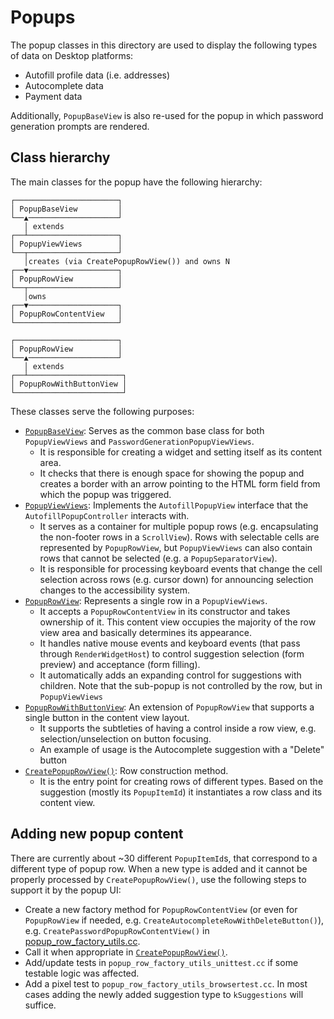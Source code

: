 # Popups

The popup classes in this directory are used to display the following types of
data on Desktop platforms:
* Autofill profile data (i.e. addresses)
* Autocomplete data
* Payment data

Additionally, `PopupBaseView` is also re-used for the popup in which
password generation prompts are rendered.

## Class hierarchy

The main classes for the popup have the following hierarchy:
```
┌───────────────────────┐
│ PopupBaseView         │
└──▲────────────────────┘
   │ extends
┌──┴────────────────────┐
│ PopupViewViews        │
└──┬────────────────────┘
   │creates (via CreatePopupRowView()) and owns N
┌──▼────────────────────┐
│ PopupRowView          │
└──┬────────────────────┘
   │owns
┌──▼────────────────────┐
│ PopupRowContentView   │
└───────────────────────┘

┌───────────────────────┐
│ PopupRowView          │
└──▲────────────────────┘
   │ extends
┌──┴─────────────────────┐
│ PopupRowWithButtonView │
└────────────────────────┘
```

These classes serve the following purposes:
* [`PopupBaseView`](https://source.chromium.org/chromium/chromium/src/+/main:chrome/browser/ui/views/autofill/popup/popup_base_view.h): Serves as the common base class for both `PopupViewViews` and `PasswordGenerationPopupViewViews`.
  * It is responsible for creating a widget and setting itself as its content area.
  * It checks that there is enough space for showing the popup and creates a border with an arrow pointing to
    the HTML form field from which the popup was triggered.
* [`PopupViewViews`](https://source.chromium.org/chromium/chromium/src/+/main:chrome/browser/ui/views/autofill/popup/popup_view_views.h): Implements the `AutofillPopupView` interface that the `AutofillPopupController`
   interacts with.
   * It serves as a container for multiple popup rows (e.g. encapsulating the non-footer
   rows in a `ScrollView`). Rows with selectable cells are represented by `PopupRowView`, but `PopupViewViews` can
   also contain rows that cannot be selected (e.g. a `PopupSeparatorView`).
   * It is responsible for processing keyboard events that change the cell selection across rows (e.g. cursor down)
     for announcing selection changes to the accessibility system.
* [`PopupRowView`](https://source.chromium.org/chromium/chromium/src/+/main:chrome/browser/ui/views/autofill/popup/popup_row_view.h): Represents a single row in a `PopupViewViews`.
   * It accepts a `PopupRowContentView` in its constructor and takes ownership of it. This content
     view occupies the majority of the row view area and basically determines its appearance.
   * It handles native mouse events and keyboard events (that pass through `RenderWidgetHost`) to control suggestion selection (form
     preview) and acceptance (form filling).
   * It automatically adds an expanding control for suggestions with children. Note that
     the sub-popup is not controlled by the row, but in `PopupViewViews`
* [`PopupRowWithButtonView`](https://source.chromium.org/chromium/chromium/src/+/main:chrome/browser/ui/views/autofill/popup/popup_row_with_button_view.h): An extension of `PopupRowView` that supports
   a single button in the content view layout.
   * It supports the subtleties of having a control inside a row view, e.g. selection/unselection
     on button focusing.
   * An example of usage is the Autocomplete suggestion with a "Delete" button
* [`CreatePopupRowView()`](https://source.chromium.org/chromium/chromium/src/+/main:chrome/browser/ui/views/autofill/popup/popup_row_factory_utils.h): Row construction method.
   * It is the entry point for creating rows of different types. Based on the suggestion (mostly
     its `PopupItemId`) it instantiates a row class and its content view.


## Adding new popup content

There are currently about ~30 different `PopupItemId`s, that correspond to a different type of popup row. When a new type is added and it cannot be properly processed by `CreatePopupRowView()`, use the
following steps to support it by the popup UI:
* Create a new factory method for `PopupRowContentView` (or even for `PopupRowView` if needed, e.g. `CreateAutocompleteRowWithDeleteButton()`),
  e.g. `CreatePasswordPopupRowContentView()` in [popup_row_factory_utils.cc](https://source.chromium.org/chromium/chromium/src/+/main:chrome/browser/ui/views/autofill/popup/popup_row_factory_utils.cc).
* Call it when appropriate in [`CreatePopupRowView()`](https://source.chromium.org/chromium/chromium/src/+/main:chrome/browser/ui/views/autofill/popup/popup_row_factory_utils.cc).
* Add/update tests in `popup_row_factory_utils_unittest.cc` if some testable logic was affected.
* Add a pixel test to `popup_row_factory_utils_browsertest.cc`. In most cases adding the newly added suggestion type to `kSuggestions` will suffice.
